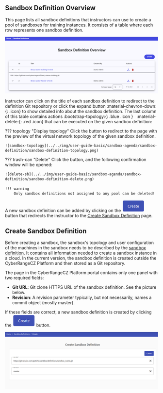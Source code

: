 ## Sandbox Definition Overview
This page lists all sandbox definitions that instructors can use to create a pool of sandboxes for training instances. It consists of a table where each row represents one sandbox definition.

![sandbox-definition-overview](../../img/user-guide-basic/sandbox-agenda/sandbox-definition/sandbox-definition-overview.png)

Instructor can click on the title of each sandbox definition to redirect to the definition Git repository or click the expand button :material-chevron-down:{: .icon} to show detailed info about the sandbox definition. The last column of this table contains actions :bootstrap-topology:{: .blue .icon } &nbsp; :material-delete:{: .red .icon} that can be executed on the given sandbox definition:

??? topology "Display topology"
    Click the button to redirect to the page with the preview of the virtual network topology of the given sandbox definition.

    ![sandbox-topology](../../img/user-guide-basic/sandbox-agenda/sandbox-definition/sandbox-definition-topology.png)

??? trash-can "Delete"
    Click the button, and the following confirmation window will be opened:

    ![delete-sb](../../img/user-guide-basic/sandbox-agenda/sandbox-definition/sandbox-definition-delete.png)

    !!! warning
        Only sandbox definitions not assigned to any pool can be deleted!

A new sandbox definition can be added by clicking on the ![create-button](../../img/buttons/create-button.png) button that redirects the instructor to the [Create Sandbox Definition](#create-sandbox-definition) page.

## Create Sandbox Definition
Before creating a sandbox, the sandbox's topology and user configuration of the machines in the sandbox needs to be described by the [sandbox definition](../../user-guide-advanced/sandboxes/sandbox-definition.md). It contains all information needed to create a sandbox instance in a cloud. In the current version, the sandbox definition is created outside the CyberRangeCZ Platform and then stored as a Git repository.

The page in the CyberRangeCZ Platform portal contains only one panel with two required fields:

* **Git URL**: Git clone HTTPS URL of the sandbox definition. See the picture below.
* **Revision**: A revision parameter typically, but not necessarily, names a commit object (mostly master).

If these fields are correct, a new sandbox definition is created by clicking the ![create-button](../../img/buttons/create-button.png) button.

![create-sandbox-definition](../../img/user-guide-basic/sandbox-agenda/sandbox-definition/sandbox-definition-create.png)
